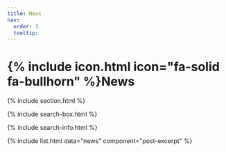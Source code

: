 ```yaml
---
title: News
nav:
  order: 3
  tooltip: 
---
```


# {% include icon.html icon="fa-solid fa-bullhorn" %}News

{% include section.html %}

{% include search-box.html %}

{% include search-info.html %}

{% include list.html data="news" component="post-excerpt" %}

